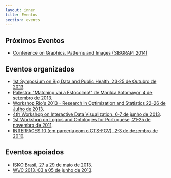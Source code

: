 ```yaml
---
layout: inner
title: Eventos
section: events
---
```


## Próximos Eventos

- [Conference on Graphics, Patterns and Images (SIBGRAPI 2014)](/sibgrapi-2014/)

## Eventos organizados
 
- [1st Symposium on Big Data and Public Health, 23-25 de Outubro de 2013](/BDPH2013/).
- [Palestra: "Matching vai a Estocolmo!" de Marilda Sotomayor, 4 de setembro de 2013](/blog/2013/09/04/palestra-matching.html).
- [Workshop Rio's 2013 - Research in Optimization and Statistics 22-26 de Julho de 2013](/blog/2013/07/15/RIOs.html).
- <a href="/WVC-2013/" target="_blank">4th Workshop on Interactive Data Visualization, 6-7 de junho de 2013</a>.
- <a href="/NLP-2011/" target="_blank">1st Workshop on Logics and Ontologies for Portuguese, 21-25 de novembro de 2011</a>.
- <a href="http://direitorio.fgv.br/cts/interfaces10" target="_blank">INTERFACES 10 (em parceria com o CTS-FGV), 2-3 de dezembro de 2010</a>.

## Eventos apoiados

- <a href="http://isko-brasil.org.br/" target="_blank">ISKO Brasil, 27 a 29 de maio de 2013</a>.
- <a href="http://www2.ic.uff.br/~wvc2013/" target="_blank">WVC 2013, 03 a 05 de junho de 2013</a>.

